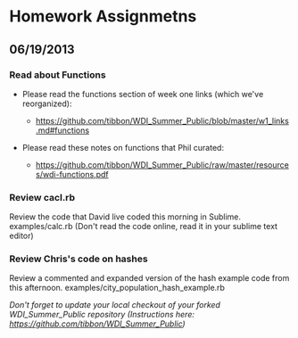 # Homework Assignmetns

## 06/19/2013

### Read about Functions
* Please read the functions section of week one links (which we've reorganized):
  * https://github.com/tibbon/WDI_Summer_Public/blob/master/w1_links.md#functions 

* Please read these notes on functions that Phil curated: 
  * https://github.com/tibbon/WDI_Summer_Public/raw/master/resources/wdi-functions.pdf

### Review cacl.rb 
Review the code that David live coded this morning in Sublime. 
examples/calc.rb
(Don't read the code online, read it in your sublime text editor)

### Review Chris's code on hashes
Review a commented and expanded version of the hash example code from this afternoon. 
examples/city_population_hash_example.rb

*Don't forget to update your local checkout of your forked WDI_Summer_Public repository (Instructions here: https://github.com/tibbon/WDI_Summer_Public)*
